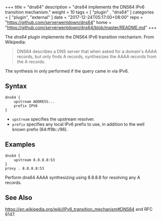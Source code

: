 +++
title = "dns64"
description = "*dns64* implements the DNS64 IPv6 transition mechanism."
weight = 10
tags = [  "plugin" , "dns64" ]
categories = [ "plugin", "external" ]
date = "2017-12-24T05:17:00+08:00"
repo = "https://github.com/serverwentdown/dns64"
home = "https://github.com/serverwentdown/dns64/blob/master/README.md"
+++

The *dns64* plugin implements the DNS64 IPv6 transition mechanism. From Wikipedia:

> DNS64 describes a DNS server that when asked for a domain's AAAA records, but only finds
> A records, synthesizes the AAAA records from the A records.

The synthesis in only performed if the query came in via IPv6.

## Syntax

~~~
dns64 {
    upstream ADDRESS...
    prefix IPV6
}
~~~

* `upstream` specifies the upstream resolver.
* `prefix` specifies any local IPv6 prefix to use, in addition to the well known
  prefix (64:ff9b::/96).

## Examples

~~~
dns64 {
    upstream 8.8.8.8:53
}
proxy . 8.8.8.8:53
~~~

Perform dns64 AAAA synthesizing using 8.8.8.8 for resolving any A records.

## See Also

<https://en.wikipedia.org/wiki/IPv6_transition_mechanism#DNS64> and RFC 6147.

